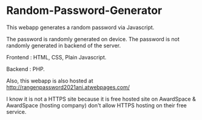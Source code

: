 # Random-Password-Generator
This webapp generates a random password via Javascript.

The password is randomly generated on device. The password is not randomly generated in backend of the server.

Frontend : HTML, CSS, Plain Javascript. 

Backend : PHP.

Also, this webapp is also hosted at http://rangenpassword2021ani.atwebpages.com/

I know it is not a HTTPS site because it is free hosted site on AwardSpace & AwardSpace (hosting company) don't allow HTTPS hosting on their free service. 
